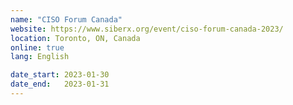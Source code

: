 ```yaml
---
name: "CISO Forum Canada"
website: https://www.siberx.org/event/ciso-forum-canada-2023/
location: Toronto, ON, Canada
online: true
lang: English

date_start: 2023-01-30
date_end:   2023-01-31
---
```


